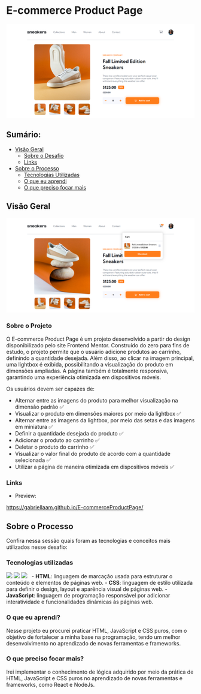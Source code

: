 # E-commerce Product Page

<img src="./images/page-image.png" />

## Sumário:

- [Visão Geral](#visão-geral)
  - [Sobre o Desafio](#sobre-o-desafio)
  - [Links](#links)
- [Sobre o Processo](#sobre-o-processo)
  - [Tecnologias Utilizadas](#tecnologias-utilizadas)
  - [O que eu aprendi](#o-que-eu-aprendi)
  - [O que preciso focar mais](#o-que-preciso-focar-mais)

## Visão Geral

<img src="./images/page-image-2.png" />

### Sobre o Projeto

O E-commerce Product Page é um projeto desenvolvido a partir do design disponibilizado pelo site Frontend Mentor. Construído do zero para fins de estudo, o projeto permite que o usuário adicione produtos ao carrinho, definindo a quantidade desejada. Além disso, ao clicar na imagem principal, uma lightbox é exibida, possibilitando a visualização do produto em dimensões ampliadas. A página também é totalmente responsiva, garantindo uma experiência otimizada em dispositivos móveis.

Os usuários devem ser capazes de:

- Alternar entre as imagens do produto para melhor visualização na dimensão padrão ✅
- Visualizar o produto em dimensões maiores por meio da lightbox ✅
- Alternar entre as imagens da lightbox, por meio das setas e das imagens em miniatura ✅
- Definir a quantidade desejada do produto ✅
- Adicionar o produto ao carrinho ✅
- Deletar o produto do carrinho ✅
- Visualizar o valor final do produto de acordo com a quantidade selecionada ✅
- Utilizar a página de maneira otimizada em dispositivos móveis ✅

### Links

- <p>Preview:</p>
<a href="https://gabriellaam.github.io/E-commerceProductPage/">https://gabriellaam.github.io/E-commerceProductPage/</a>

## Sobre o Processo

Confira nessa sessão quais foram as tecnologias e conceitos mais utilizados nesse desafio:

### Tecnologias utilizadas

<span>
<img src="https://img.shields.io/badge/HTML5-E34F26?style=for-the-badge&logo=html5&logoColor=white" />
<img src="https://img.shields.io/badge/CSS3-1572B6?style=for-the-badge&logo=css3&logoColor=white" />
<img src="https://img.shields.io/badge/JavaScript-F7DF1E?style=for-the-badge&logo=javascript&logoColor=black" />
</span>
&nbsp;
- <b>HTML</b>: linguagem de marcação usada para estruturar o conteúdo e elementos de páginas web.
- <b>CSS</b>: linguagem de estilo utilizada para definir o design, layout e aparência visual de páginas web.
- <b>JavaScript</b>: linguagem de programação responsável por adicionar interatividade e funcionalidades dinâmicas às páginas web.

### O que eu aprendi?

  Nesse projeto eu procurei praticar HTML, JavaScript e CSS puros, com o objetivo de fortalecer a minha base na programação, tendo um melhor desenvolvimento no aprendizado de novas ferramentas e frameworks.

### O que preciso focar mais?

  Irei implementar o conhecimento de lógica adquirido por meio da prática de HTML, JavaScript e CSS puros no aprendizado de novas ferramentas e frameworks, como React e NodeJs.

